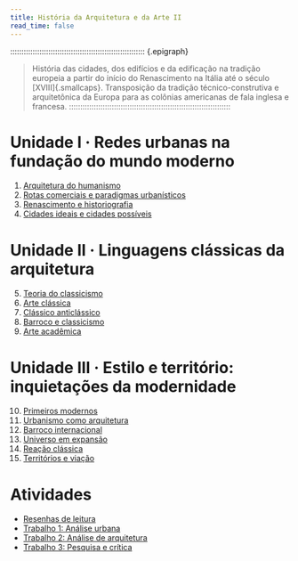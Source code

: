 ```yaml
---
title: História da Arquitetura e da Arte II
read_time: false
---
```


:::::::::::::::::::::::::::::::::::::::::::::::::::::::::::: {.epigraph}
> História das cidades, dos edifícios e da edificação na tradição
> europeia a partir do início do Renascimento na Itália até o século
> [XVIII]{.smallcaps}. Transposição da tradição técnico-construtiva e
> arquitetônica da Europa para as colônias americanas de fala inglesa e
> francesa.
::::::::::::::::::::::::::::::::::::::::::::::::::::::::::::::::::::::::

# Unidade I · Redes urbanas na fundação do mundo moderno #

 1. [Arquitetura do humanismo](_aula/01-humanismo.md) <!--_,-->
 2. [Rotas comerciais e paradigmas urbanísticos](_aula/02-rotas.md) <!--_,-->
 3. [Renascimento e historiografia](_aula/03-renascimento.md) <!--_,-->
 4. [Cidades ideais e cidades possíveis](_aula/04-cidades-ideais.md) <!--_,-->

# Unidade II · Linguagens clássicas da arquitetura #

 5. [Teoria do classicismo](_aula/05-teoria-classicismo.md) <!--_,-->
 6. [Arte clássica](_aula/06-arte-classica.md) <!--_,-->
 7. [Clássico anticlássico](_aula/07-anticlassico.md) <!--_,-->
 8. [Barroco e classicismo](_aula/08-barroco.md) <!--_,-->
 9. [Arte acadêmica](_aula/09-academicismo.md) <!--_,-->

# Unidade III · Estilo e território: inquietações da modernidade #

10. [Primeiros modernos](_aula/10-primeiros-modernos.md) <!--_,-->
11. [Urbanismo como arquitetura](_aula/11-urb-como-arq.md) <!--_,-->
12. [Barroco internacional](_aula/12-barroco-intl.md) <!--_,-->
13. [Universo em expansão](_aula/13-universo.md) <!--_,-->
14. [Reação clássica](_aula/14-reacao.md) <!--_,-->
15. [Territórios e viação](_aula/15-territorios.md) <!--_,-->

# Atividades #

- [Resenhas de leitura](#)
- [Trabalho 1: Análise urbana](_trabalho/1-analise-urbana.md)
- [Trabalho 2: Análise de arquitetura](_trabalho/2-analise-arq.md)
- [Trabalho 3: Pesquisa e crítica](_trabalho/3-wikipedia.md)

